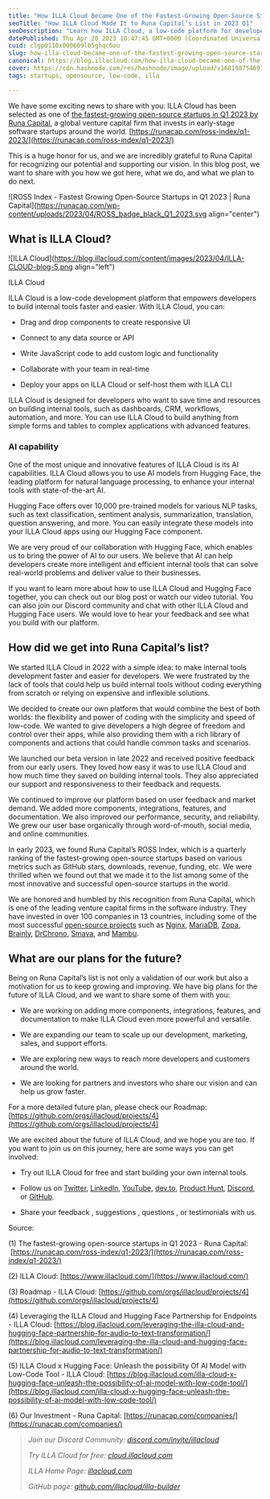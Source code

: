 ```yaml
---
title: "How ILLA Cloud Became One of the Fastest-Growing Open-Source Startups in 2023 Q1"
seoTitle: "How ILLA Cloud Made It to Runa Capital’s List in 2023 Q1"
seoDescription: "Learn how ILLA Cloud, a low-code platform for developers, got into Runa Capital’s list of the fastest-growing open-source startups in 2023"
datePublished: Thu Apr 20 2023 10:47:45 GMT+0000 (Coordinated Universal Time)
cuid: clgp0110x000609lb5ghqc6ou
slug: how-illa-cloud-became-one-of-the-fastest-growing-open-source-startups-in-2023-q1
canonical: https://blog.illacloud.com/how-illa-cloud-became-one-of-the-fastest-growing-open-source-startups-in-2023/
cover: https://cdn.hashnode.com/res/hashnode/image/upload/v1681987546910/eff78d79-ea6a-4dc1-a0b8-a5459e9a0d51.png
tags: startups, opensource, low-code, illa

---
```


We have some exciting news to share with you: ILLA Cloud has been selected as one of [the fastest-growing open-source startups in Q1 2023 by Runa Capital](https://runacap.com/ross-index/q1-2023/?ref=illa-blog), a global venture capital firm that invests in early-stage software startups around the world. [https://runacap.com/ross-index/q1-2023/](https://runacap.com/ross-index/q1-2023/)

This is a huge honor for us, and we are incredibly grateful to Runa Capital for recognizing our potential and supporting our vision. In this blog post, we want to share with you how we got here, what we do, and what we plan to do next.

![ROSS Index - Fastest Growing Open-Source Startups in Q1 2023 | Runa Capital](https://runacap.com/wp-content/uploads/2023/04/ROSS_badge_black_Q1_2023.svg align="center")

## What is ILLA Cloud?

![ILLA Cloud](https://blog.illacloud.com/content/images/2023/04/ILLA-CLOUD-blog-5.png align="left")

ILLA Cloud

ILLA Cloud is a low-code development platform that empowers developers to build internal tools faster and easier. With ILLA Cloud, you can:

* Drag and drop components to create responsive UI
    
* Connect to any data source or API
    
* Write JavaScript code to add custom logic and functionality
    
* Collaborate with your team in real-time
    
* Deploy your apps on ILLA Cloud or self-host them with ILLA CLI
    

ILLA Cloud is designed for developers who want to save time and resources on building internal tools, such as dashboards, CRM, workflows, automation, and more. You can use ILLA Cloud to build anything from simple forms and tables to complex applications with advanced features.

### AI capability

One of the most unique and innovative features of ILLA Cloud is its AI capabilities. ILLA Cloud allows you to use AI models from Hugging Face, the leading platform for natural language processing, to enhance your internal tools with state-of-the-art AI.

Hugging Face offers over 10,000 pre-trained models for various NLP tasks, such as text classification, sentiment analysis, summarization, translation, question answering, and more. You can easily integrate these models into your ILLA Cloud apps using our Hugging Face component.

We are very proud of our collaboration with Hugging Face, which enables us to bring the power of AI to our users. We believe that AI can help developers create more intelligent and efficient internal tools that can solve real-world problems and deliver value to their businesses.

If you want to learn more about how to use ILLA Cloud and Hugging Face together, you can check out our blog post or watch our video tutorial. You can also join our Discord community and chat with other ILLA Cloud and Hugging Face users. We would love to hear your feedback and see what you build with our platform.

## How did we get into Runa Capital’s list?

We started ILLA Cloud in 2022 with a simple idea: to make internal tools development faster and easier for developers. We were frustrated by the lack of tools that could help us build internal tools without coding everything from scratch or relying on expensive and inflexible solutions.

We decided to create our own platform that would combine the best of both worlds: the flexibility and power of coding with the simplicity and speed of low-code. We wanted to give developers a high degree of freedom and control over their apps, while also providing them with a rich library of components and actions that could handle common tasks and scenarios.

We launched our beta version in late 2022 and received positive feedback from our early users. They loved how easy it was to use ILLA Cloud and how much time they saved on building internal tools. They also appreciated our support and responsiveness to their feedback and requests.

We continued to improve our platform based on user feedback and market demand. We added more components, integrations, features, and documentation. We also improved our performance, security, and reliability. We grew our user base organically through word-of-mouth, social media, and online communities.

In early 2023, we found Runa Capital’s ROSS Index, which is a quarterly ranking of the fastest-growing open-source startups based on various metrics such as GitHub stars, downloads, revenue, funding, etc. We were thrilled when we found out that we made it to the list among some of the most innovative and successful open-source startups in the world.

We are honored and humbled by this recognition from Runa Capital, which is one of the leading venture capital firms in the software industry. They have invested in over 100 companies in 13 countries, including some of the most successful [open-source projects](https://runacap.com/companies/?ref=illa-blog) such as [Nginx](https://blog.illacloud.com/how-illa-cloud-became-one-of-the-fastest-growing-open-source-startups-in-2023/nginx.com), [MariaDB](https://blog.illacloud.com/how-illa-cloud-became-one-of-the-fastest-growing-open-source-startups-in-2023/mariadb.com), [Zopa](https://blog.illacloud.com/how-illa-cloud-became-one-of-the-fastest-growing-open-source-startups-in-2023/zopa.com), [Brainly](https://blog.illacloud.com/how-illa-cloud-became-one-of-the-fastest-growing-open-source-startups-in-2023/brainly.com), [DrChrono](https://blog.illacloud.com/how-illa-cloud-became-one-of-the-fastest-growing-open-source-startups-in-2023/drchrono.com), [Smava](https://blog.illacloud.com/how-illa-cloud-became-one-of-the-fastest-growing-open-source-startups-in-2023/smava.de), and [Mambu](https://blog.illacloud.com/how-illa-cloud-became-one-of-the-fastest-growing-open-source-startups-in-2023/mambu.com).

## What are our plans for the future?

Being on Runa Capital’s list is not only a validation of our work but also a motivation for us to keep growing and improving. We have big plans for the future of ILLA Cloud, and we want to share some of them with you:

* We are working on adding more components, integrations, features, and documentation to make ILLA Cloud even more powerful and versatile.
    
* We are expanding our team to scale up our development, marketing, sales, and support efforts.
    
* We are exploring new ways to reach more developers and customers around the world.
    
* We are looking for partners and investors who share our vision and can help us grow faster.
    

For a more detailed future plan, please check our Roadmap: [https://github.com/orgs/illacloud/projects/4](https://github.com/orgs/illacloud/projects/4)

We are excited about the future of ILLA Cloud, and we hope you are too. If you want to join us on this journey, here are some ways you can get involved:

* Try out ILLA Cloud for free and start building your own internal tools.
    
* Follow us on [Twitter](https://twitter.com/illacloudHQ?ref=illa-blog), [LinkedIn](https://www.linkedin.com/company/illacloud?ref=illa-blog), [YouTube](https://www.youtube.com/@illacloud?ref=illa-blog), [dev.to](http://dev.to), [Product Hunt](https://www.producthunt.com/products/illa?ref=illa-blog), [Discord](https://discord.com/invite/illacloud?ref=illa-blog), or [GitHub](https://github.com/illacloud/illa-builder?ref=illa-blog).
    
* Share your feedback , suggestions , questions , or testimonials with us.
    

Source:

(1) The fastest-growing open-source startups in Q1 2023 - Runa Capital:  [https://runacap.com/ross-index/q1-2023/](https://runacap.com/ross-index/q1-2023/)

(2) ILLA Cloud: [https://www.illacloud.com/](https://www.illacloud.com/)

(3) Roadmap - ILLA Cloud: [https://github.com/orgs/illacloud/projects/4](https://github.com/orgs/illacloud/projects/4)

(4) Leveraging the ILLA Cloud and Hugging Face Partnership for Endpoints - ILLA Cloud: [https://blog.illacloud.com/leveraging-the-illa-cloud-and-hugging-face-partnership-for-audio-to-text-transformation/](https://blog.illacloud.com/leveraging-the-illa-cloud-and-hugging-face-partnership-for-audio-to-text-transformation/)

(5) ILLA Cloud x Hugging Face: Unleash the possibility Of AI Model with Low-Code Tool - ILLA Cloud: [https://blog.illacloud.com/illa-cloud-x-hugging-face-unleash-the-possibility-of-ai-model-with-low-code-tool/](https://blog.illacloud.com/illa-cloud-x-hugging-face-unleash-the-possibility-of-ai-model-with-low-code-tool/)

(6) Our Investment - Runa Capital: [https://runacap.com/companies/](https://runacap.com/companies/)

> *Join our Discord Community:* [*discord.com/invite/illacloud*](http://discord.com/invite/illacloud)
> 
> *Try ILLA Cloud for free:* [*cloud.illacloud.com*](http://cloud.illacloud.com)
> 
> *ILLA Home Page:* [*illacloud.com*](http://illacloud.com)
> 
> *GitHub page:* [*github.com/illacloud/illa-builder*](http://github.com/illacloud/illa-builder)

[  
](https://blog.illacloud.com/retool-vs-illa-cloud-which-low-code-platform-is-right-for-you/)